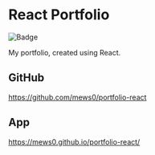 # React Portfolio
  
![Badge](https://img.shields.io/badge/license-MIT%20License-blue)

My portfolio, created using React.

## GitHub
https://github.com/mews0/portfolio-react

## App
https://mews0.github.io/portfolio-react/
